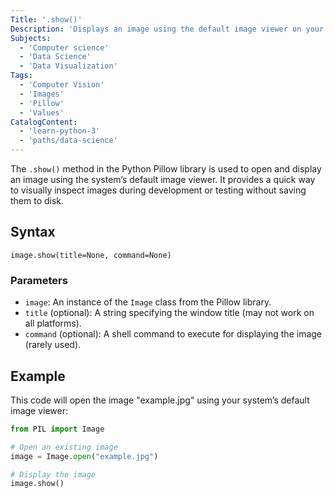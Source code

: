 ```yaml
---
Title: '.show()'
Description: 'Displays an image using the default image viewer on your system.'
Subjects:
  - 'Computer science'
  - 'Data Science'
  - 'Data Visualization'
Tags:
  - 'Computer Vision'
  - 'Images'
  - 'Pillow'
  - 'Values'
CatalogContent:
  - 'learn-python-3'
  - 'paths/data-science'
---
```


The `.show()` method in the Python Pillow library is used to open and display an image using the system’s default image viewer. It provides a quick way to visually inspect images during development or testing without saving them to disk.

## Syntax

```pseudo
image.show(title=None, command=None)
```

### Parameters
- `image`: An instance of the `Image` class from the Pillow library.
- `title` (optional): A string specifying the window title (may not work on all platforms).
- `command` (optional): A shell command to execute for displaying the image (rarely used).

## Example

This code will open the image "example.jpg" using your system’s default image viewer:
```py
from PIL import Image

# Open an existing image
image = Image.open("example.jpg")

# Display the image
image.show()
```